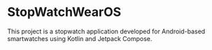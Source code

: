 # StopWatchWearOS
This project is a stopwatch application developed for Android-based smartwatches using Kotlin and Jetpack Compose.
